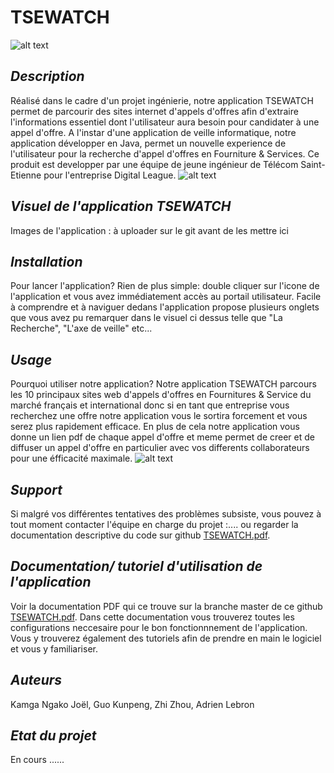 # TSEWATCH
![alt text](http://www.geipi-polytech.org/sites/default/files/styles/logos_page/public/logos/logo_Telecom_StEtienne_web.jpg?itok=JAV2x8lshttp://url/to/img.png)

## *Description*
Réalisé dans le cadre d'un projet ingénierie, notre application TSEWATCH permet de parcourir des sites internet d'appels d'offres afin
d'extraire l'informations essentiel dont l'utilisateur aura besoin pour candidater à une appel d'offre.
A l'instar d'une application de veille informatique, notre application développer en Java, permet un nouvelle experience de l'utilisateur 
pour la recherche d'appel d'offres en Fourniture & Services.
Ce produit est developper par une équipe de jeune ingénieur de Télécom Saint-Etienne pour l'entreprise Digital League.
![alt text](https://milleetunregards.com/app/uploads/2018/08/digital_league_logo_bckg_blanc_1900.png)

## *Visuel de l'application TSEWATCH*
Images de l'application :
à uploader sur le git avant de les mettre ici

## *Installation*
Pour lancer l'application? Rien de plus simple: double cliquer sur l'icone de l'application et vous avez immédiatement 
accès au portail utilisateur. Facile à comprendre et à naviguer dedans l'application propose plusieurs onglets que vous avez pu remarquer 
dans le visuel ci dessus telle que "La Recherche", "L'axe de veille" etc...

## *Usage*
Pourquoi utiliser notre application?
Notre application TSEWATCH parcours les 10 principaux sites web d'appels d'offres en Fournitures & Service du marché français et international
donc si en tant que entreprise vous recherchez une offre notre application vous le sortira forcement et vous serez plus rapidement efficace.
En plus de cela notre application vous donne un lien pdf de chaque appel d'offre et meme permet de creer et de diffuser un appel d'offre
en particulier avec vos differents collaborateurs pour une éfficacité maximale.
![alt text](https://www.penser-et-agir.fr/wp-content/uploads/2018/04/efficacit%C3%A9-et-efficience.jpg)

## *Support*
Si malgré vos différentes tentatives des problèmes subsiste, vous pouvez à tout moment contacter l'équipe en charge du projet :....
ou regarder la documentation descriptive du code sur github [TSEWATCH.pdf]().

## *Documentation/ tutoriel d'utilisation de l'application*

Voir la documentation PDF qui ce trouve sur la branche master de ce github [TSEWATCH.pdf]().
Dans cette documentation vous trouverez toutes les configurations neccesaire pour le bon fonctionnnement de l'application. Vous y trouverez également des tutoriels afin de prendre en main le logiciel et vous y familiariser.


## *Auteurs*
Kamga Ngako Joël, Guo Kunpeng, Zhi Zhou, Adrien Lebron 

## *Etat du projet*
En cours ......
